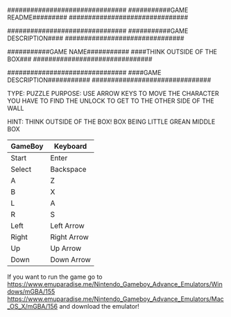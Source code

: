 ###############################
###########GAME README#########
###############################

###############################
###########GAME DESCRIPTION####
###############################

###########GAME NAME###########
####THINK OUTSIDE OF THE BOX###
###############################

###############################
####GAME DESCRIPTION###########
###############################

TYPE: PUZZLE
PURPOSE: 
USE ARROW KEYS TO MOVE THE CHARACTER
YOU HAVE TO FIND THE UNLOCK TO GET TO THE OTHER SIDE OF THE WALL

HINT: THINK OUTSIDE OF THE BOX! BOX BEING LITTLE GREAN MIDDLE BOX


GameBoy | Keyboard
--------|----------
Start   | Enter
Select  | Backspace
A       | Z
B       | X
L       | A
R       | S
Left    | Left Arrow
Right   | Right Arrow
Up      | Up Arrow
Down    | Down Arrow

If you want to run the game go to 
https://www.emuparadise.me/Nintendo_Gameboy_Advance_Emulators/Windows/mGBA/155 
https://www.emuparadise.me/Nintendo_Gameboy_Advance_Emulators/Mac_OS_X/mGBA/156
and download the emulator!
